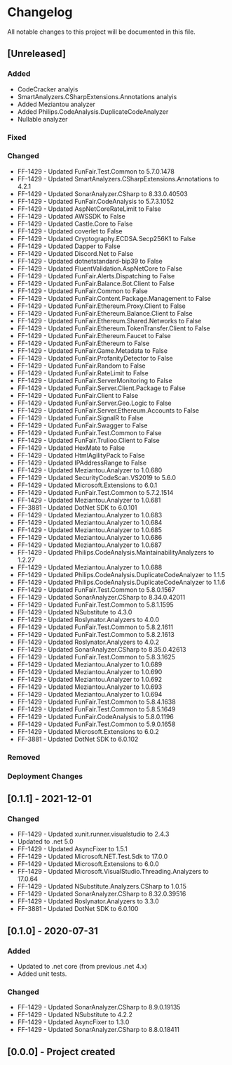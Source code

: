 ﻿# Changelog
All notable changes to this project will be documented in this file.

<!--
Please ADD ALL Changes to the UNRELASED SECTION and not a specific release
-->

## [Unreleased]
### Added
- CodeCracker analyis
- SmartAnalyzers.CSharpExtensions.Annotations analyis
- Added Meziantou analyzer
- Added Philips.CodeAnalysis.DuplicateCodeAnalyzer
- Nullable analyzer
### Fixed
### Changed
- FF-1429 - Updated FunFair.Test.Common to 5.7.0.1478
- FF-1429 - Updated SmartAnalyzers.CSharpExtensions.Annotations to 4.2.1
- FF-1429 - Updated SonarAnalyzer.CSharp to 8.33.0.40503
- FF-1429 - Updated FunFair.CodeAnalysis to 5.7.3.1052
- FF-1429 - Updated AspNetCoreRateLimit to False
- FF-1429 - Updated AWSSDK to False
- FF-1429 - Updated Castle.Core to False
- FF-1429 - Updated coverlet to False
- FF-1429 - Updated Cryptography.ECDSA.Secp256K1 to False
- FF-1429 - Updated Dapper to False
- FF-1429 - Updated Discord.Net to False
- FF-1429 - Updated dotnetstandard-bip39 to False
- FF-1429 - Updated FluentValidation.AspNetCore to False
- FF-1429 - Updated FunFair.Alerts.Dispatching to False
- FF-1429 - Updated FunFair.Balance.Bot.Client to False
- FF-1429 - Updated FunFair.Common to False
- FF-1429 - Updated FunFair.Content.Package.Management to False
- FF-1429 - Updated FunFair.Ethereum.Proxy.Client to False
- FF-1429 - Updated FunFair.Ethereum.Balance.Client to False
- FF-1429 - Updated FunFair.Ethereum.Shared.Networks to False
- FF-1429 - Updated FunFair.Ethereum.TokenTransfer.Client to False
- FF-1429 - Updated FunFair.Ethereum.Faucet to False
- FF-1429 - Updated FunFair.Ethereum to False
- FF-1429 - Updated FunFair.Game.Metadata to False
- FF-1429 - Updated FunFair.ProfanityDetector to False
- FF-1429 - Updated FunFair.Random to False
- FF-1429 - Updated FunFair.RateLimit to False
- FF-1429 - Updated FunFair.ServerMonitoring to False
- FF-1429 - Updated FunFair.Server.Client.Package to False
- FF-1429 - Updated FunFair.Client to False
- FF-1429 - Updated FunFair.Server.Geo.Logic to False
- FF-1429 - Updated FunFair.Server.Ethereum.Accounts to False
- FF-1429 - Updated FunFair.SignalR to False
- FF-1429 - Updated FunFair.Swagger to False
- FF-1429 - Updated FunFair.Test.Common to False
- FF-1429 - Updated FunFair.Trulioo.Client to False
- FF-1429 - Updated HexMate to False
- FF-1429 - Updated HtmlAgilityPack to False
- FF-1429 - Updated IPAddressRange to False
- FF-1429 - Updated Meziantou.Analyzer to 1.0.680
- FF-1429 - Updated SecurityCodeScan.VS2019 to 5.6.0
- FF-1429 - Updated Microsoft.Extensions to 6.0.1
- FF-1429 - Updated FunFair.Test.Common to 5.7.2.1514
- FF-1429 - Updated Meziantou.Analyzer to 1.0.681
- FF-3881 - Updated DotNet SDK to 6.0.101
- FF-1429 - Updated Meziantou.Analyzer to 1.0.683
- FF-1429 - Updated Meziantou.Analyzer to 1.0.684
- FF-1429 - Updated Meziantou.Analyzer to 1.0.685
- FF-1429 - Updated Meziantou.Analyzer to 1.0.686
- FF-1429 - Updated Meziantou.Analyzer to 1.0.687
- FF-1429 - Updated Philips.CodeAnalysis.MaintainabilityAnalyzers to 1.2.27
- FF-1429 - Updated Meziantou.Analyzer to 1.0.688
- FF-1429 - Updated Philips.CodeAnalysis.DuplicateCodeAnalyzer to 1.1.5
- FF-1429 - Updated Philips.CodeAnalysis.DuplicateCodeAnalyzer to 1.1.6
- FF-1429 - Updated FunFair.Test.Common to 5.8.0.1567
- FF-1429 - Updated SonarAnalyzer.CSharp to 8.34.0.42011
- FF-1429 - Updated FunFair.Test.Common to 5.8.1.1595
- FF-1429 - Updated NSubstitute to 4.3.0
- FF-1429 - Updated Roslynator.Analyzers to 4.0.0
- FF-1429 - Updated FunFair.Test.Common to 5.8.2.1611
- FF-1429 - Updated FunFair.Test.Common to 5.8.2.1613
- FF-1429 - Updated Roslynator.Analyzers to 4.0.2
- FF-1429 - Updated SonarAnalyzer.CSharp to 8.35.0.42613
- FF-1429 - Updated FunFair.Test.Common to 5.8.3.1625
- FF-1429 - Updated Meziantou.Analyzer to 1.0.689
- FF-1429 - Updated Meziantou.Analyzer to 1.0.690
- FF-1429 - Updated Meziantou.Analyzer to 1.0.692
- FF-1429 - Updated Meziantou.Analyzer to 1.0.693
- FF-1429 - Updated Meziantou.Analyzer to 1.0.694
- FF-1429 - Updated FunFair.Test.Common to 5.8.4.1638
- FF-1429 - Updated FunFair.Test.Common to 5.8.5.1649
- FF-1429 - Updated FunFair.CodeAnalysis to 5.8.0.1196
- FF-1429 - Updated FunFair.Test.Common to 5.9.0.1658
- FF-1429 - Updated Microsoft.Extensions to 6.0.2
- FF-3881 - Updated DotNet SDK to 6.0.102
### Removed
### Deployment Changes

<!--
Releases that have at least been deployed to staging, BUT NOT necessarily released to live.  Changes should be moved from [Unreleased] into here as they are merged into the appropriate release branch
-->
## [0.1.1] - 2021-12-01
### Changed
- FF-1429 - Updated xunit.runner.visualstudio to 2.4.3
- Updated to .net 5.0
- FF-1429 - Updated AsyncFixer to 1.5.1
- FF-1429 - Updated Microsoft.NET.Test.Sdk to 17.0.0
- FF-1429 - Updated Microsoft.Extensions to 6.0.0
- FF-1429 - Updated Microsoft.VisualStudio.Threading.Analyzers to 17.0.64
- FF-1429 - Updated NSubstitute.Analyzers.CSharp to 1.0.15
- FF-1429 - Updated SonarAnalyzer.CSharp to 8.32.0.39516
- FF-1429 - Updated Roslynator.Analyzers to 3.3.0
- FF-3881 - Updated DotNet SDK to 6.0.100

## [0.1.0] - 2020-07-31
### Added
- Updated to .net core (from previous .net 4.x)
- Added unit tests.

### Changed
- FF-1429 - Updated SonarAnalyzer.CSharp to 8.9.0.19135
- FF-1429 - Updated NSubstitute to 4.2.2
- FF-1429 - Updated AsyncFixer to 1.3.0
- FF-1429 - Updated SonarAnalyzer.CSharp to 8.8.0.18411

## [0.0.0] - Project created